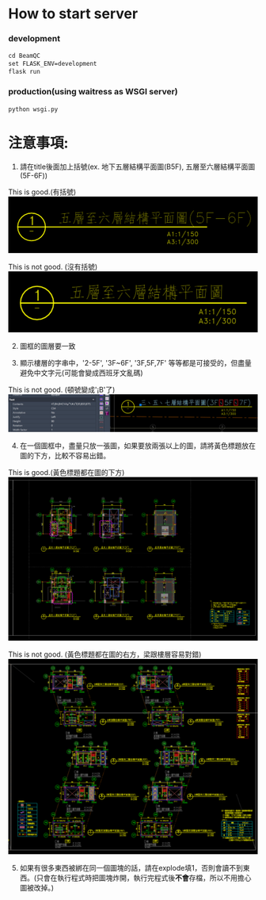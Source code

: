 # How to start server

### development
```
cd BeamQC
set FLASK_ENV=development
flask run
```
### production(using waitress as WSGI server)
```
python wsgi.py
```

# 注意事項:
1. 請在title後面加上括號(ex. 地下五層結構平面圖(B5F), 五層至六層結構平面圖(5F-6F))

This is good.(有括號)
![image](./picture/correct_example1.png)

This is not good. (沒有括號)
![image](./picture/wrong_example1.png)

2. 圖框的圖層要一致

3. 顯示樓層的字串中，'2-5F', '3F~6F', '3F,5F,7F' 等等都是可接受的，但盡量避免中文字元(可能會變成西班牙文亂碼)

This is not good. (頓號變成'¡B'了)
![image](./picture/wrong_example3.png)

4. 在一個圖框中，盡量只放一張圖，如果要放兩張以上的圖，請將黃色標題放在圖的下方，比較不容易出錯。

This is good.(黃色標題都在圖的下方)
![image](./picture/correct_example2.png)

This is not good. (黃色標題都在圖的右方，梁跟樓層容易對錯)
![image](./picture/wrong_example2.png)

5. 如果有很多東西被綁在同一個圖塊的話，請在explode填1，否則會讀不到東西。(只會在執行程式時把圖塊炸開，執行完程式後**不會**存檔，所以不用擔心圖被改掉。)
